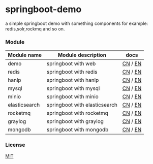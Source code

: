 # springboot-demo

a simple springboot demo with something components for example: redis,solr,rockmq and so on.


###  Module 

| Module name   | Module description    | docs                                                                                                                                       |
|---------------|-----------------------|--------------------------------------------------------------------------------------------------------------------------------------------|
| demo          | springboot with web   | [CN](http://www.liuhaihua.cn/archives/710149.html) / [EN](https://jxausea.medium.com/%E4%B8%80-create-springboot-module-8ed28523a961)      |
| redis         | springboot with redis | [CN](http://www.liuhaihua.cn/archives/710158.html) / [EN](https://jxausea.medium.com/springboot-integrated-redis-entry-demo-ea8084843856) |
| hanlp         | springboot with hanlp | [CN](###) / [EN](###)                                                                                                                      |
| mysql         | springboot with mysql | [CN](http://www.liuhaihua.cn/archives/710165.html) / [EN](https://jxausea.medium.com/springboot-integrated-mysql-entry-demo-0a94a78bdb60)                                              |
| minio         | springboot with minio | [CN](http://www.liuhaihua.cn/archives/710171.html) / [EN](https://jxausea.medium.com/springboot-integrated-minio-quick-start-tutorial-8ef1afe3f9e5)                                              |
| elasticsearch | springboot with elasticsearch | [CN](http://www.liuhaihua.cn/archives/710195.html) / [EN](https://jxausea.medium.com/springboot-integrated-elasticsearch-quick-start-demo-cdc17e5380eb)                                                        |
| rocketmq      | springboot with rocketmq | [CN](###) / [EN](###)                                                                                                                      |
| graylog       | springboot with graylog | [CN](http://www.liuhaihua.cn/archives/710178.html) / [EN](https://jxausea.medium.com/springboot-integrated-graylog-quick-start-demo-b10b0be04a93)                                              |
| mongodb       | springboot with mongodb | [CN](http://www.liuhaihua.cn/archives/710188.html) / [EN](https://jxausea.medium.com/springboot-integrated-mongodb-quick-start-demo-78c54e55cc88)                                                        |


### License

[MIT](http://opensource.org/licenses/MIT)
